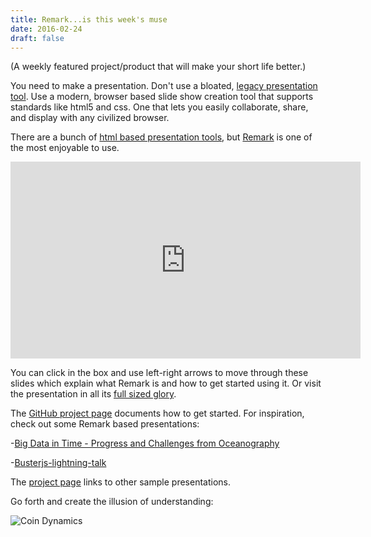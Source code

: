 ```yaml
---
title: Remark...is this week's muse
date: 2016-02-24
draft: false
---
```


(A weekly featured project/product that will make your short life better.)


You need to make a presentation. Don't use a bloated, [legacy presentation
tool](https://products.office.com/en-us/powerpoint). Use a modern, browser based slide show creation tool that supports
standards like html5 and css. One that lets you easily collaborate, share, and display with any civilized browser.


There are a bunch of [html based presentation tools](https://gist.github.com/vasilisvg/1611562), but
[Remark](https://github.com/gnab/remark) is one of the most enjoyable to use.


<iframe src="https://remarkjs.com/#1"  width="560" height="315" frameborder="0"></iframe>

You can click in the box and use left-right arrows to move through these slides which explain what Remark is and how to
get started using it. Or visit the presentation in all its [full sized glory](http://gnab.github.io/remark/#1).





The [GitHub project page](https://github.com/gnab/remark) documents how to get started. For inspiration, check out some
Remark based presentations:


-[Big Data in Time - Progress and Challenges from Oceanography](http://www.jmlilly.net/talks/bigdata16.html#1)


-[Busterjs-lightning-talk](http://torgeir.github.io/busterjs-lightning-talk/#1)


The [project page](https://github.com/gnab/remark) links to other sample presentations.

Go forth and create the illusion of understanding: 

![Coin Dynamics](http://i.dailymail.co.uk/i/pix/2010/04/28/article-0-09562375000005DC-283_964x699.jpg)
